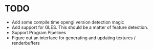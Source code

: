 # TODO

* Add some compile time opengl version detection magic
* Add support for GLES. This should be a matter of feature detection.
* Support Program Pipelines
* Figure out an interface for generating and updating textures / renderbuffers
